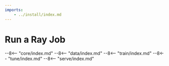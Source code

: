 ```yaml
---
imports:
    - ../install/index.md
---
```


# Run a Ray Job

--8<-- "core/index.md"
--8<-- "data/index.md"
--8<-- "train/index.md"
--8<-- "tune/index.md"
--8<-- "serve/index.md"
